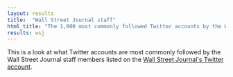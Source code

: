 ```yaml
---
layout: results
title:  "Wall Street Journal staff"
html_title: "The 1,000 most commonly followed Twitter accounts by the Wall Street Journal staff"
results: wsj
---
```


This is a look at what Twitter accounts are most commonly followed by the Wall Street Journal staff members listed on the [Wall Street Journal's Twitter account](https://twitter.com/WSJ/lists/wsj-staff).
